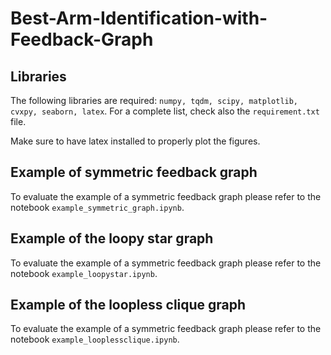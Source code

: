 # Best-Arm-Identification-with-Feedback-Graph

## Libraries

The following libraries are required: `numpy, tqdm, scipy, matplotlib, cvxpy, seaborn, latex`. For a complete list, check also the `requirement.txt` file.

Make sure to have latex installed to properly plot the figures.

## Example of symmetric feedback graph
To evaluate the example of a symmetric feedback graph please refer to the notebook `example_symmetric_graph.ipynb`.

## Example of the loopy star graph
To evaluate the example of a symmetric feedback graph please refer to the notebook `example_loopystar.ipynb`.

## Example of the loopless clique graph
To evaluate the example of a symmetric feedback graph please refer to the notebook `example_looplessclique.ipynb`.